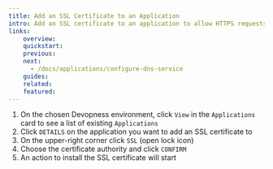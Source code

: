 ```yaml
---
title: Add an SSL Certificate to an Application
intro: Add an SSL certificate to an application to allow HTTPS requests to it.
links:
    overview:
    quickstart:
    previous:
    next:
      - /docs/applications/configure-dns-service
    guides:
    related:
    featured:
---
```


1. On the chosen Devopness environment, click `View` in the `Applications` card to see a list of existing `Applications`
1. Click `DETAILS` on the application you want to add an SSL certificate to
1. On the upper-right corner click `SSL` (open lock icon)
1. Choose the certificate authority and click `CONFIRM`
1. An action to install the SSL certificate will start
